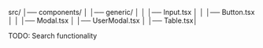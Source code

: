 src/
│── components/
│   │── generic/
│   │   │── Input.tsx
│   │   │── Button.tsx
│   │   │── Modal.tsx
│   │── UserModal.tsx
│   │── Table.tsx│  


TODO: Search functionality
